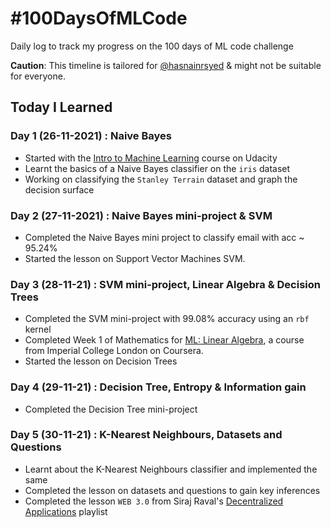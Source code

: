 # #100DaysOfMLCode

Daily log to track my progress on the 100 days of ML code challenge

**Caution**: This timeline is tailored for [@hasnainrsyed](https://github.com/hasnainrsyed) & might not be suitable for everyone.

## Today I Learned

### Day 1 (26-11-2021) : Naive Bayes
- Started with the [Intro to Machine Learning](https://www.udacity.com/course/intro-to-machine-learning--ud120)  course on Udacity
- Learnt the basics of a Naive Bayes classifier on the `iris` dataset
- Working on classifying the `Stanley Terrain` dataset and graph the decision surface

### Day 2 (27-11-2021) : Naive Bayes mini-project & SVM
- Completed the Naive Bayes mini project to classify email with acc ~ 95.24%
- Started the lesson on Support Vector Machines SVM.

### Day 3 (28-11-21) : SVM mini-project, Linear Algebra & Decision Trees
- Completed the SVM mini-project with 99.08% accuracy using an `rbf` kernel 
- Completed Week 1 of Mathematics for [ML: Linear Algebra](https://www.coursera.org/learn/linear-algebra-machine-learning), a course from Imperial College London on Coursera.
- Started the lesson on Decision Trees

### Day 4 (29-11-21) : Decision Tree, Entropy & Information gain
- Completed the Decision Tree mini-project

### Day 5 (30-11-21) : K-Nearest Neighbours, Datasets and Questions
- Learnt about the K-Nearest Neighbours classifier and implemented the same
- Completed the lesson on datasets and questions to gain key inferences
- Completed the lesson `WEB 3.0` from Siraj Raval's [Decentralized Applications](https://www.youtube.com/watch?v=aPVmd7SyKfQ) playlist

